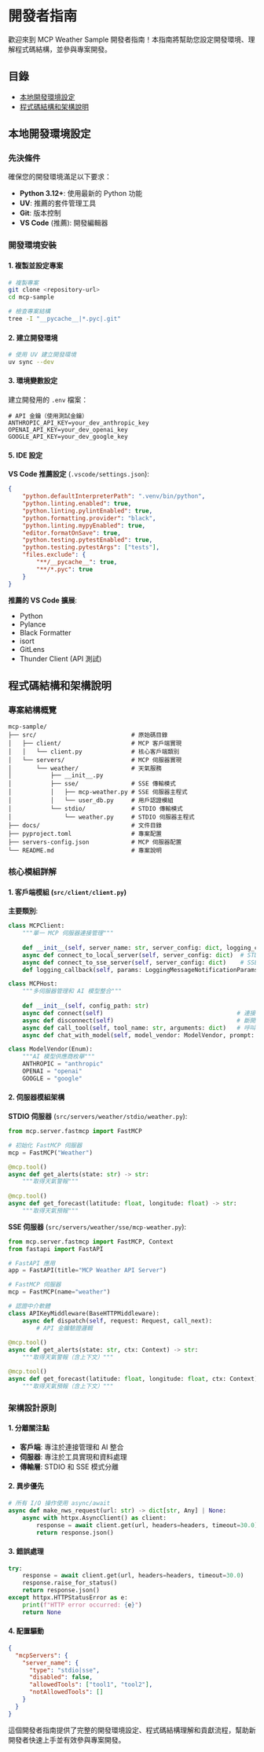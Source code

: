 # 開發者指南

歡迎來到 MCP Weather Sample 開發者指南！本指南將幫助您設定開發環境、理解程式碼結構，並參與專案開發。

## 目錄

- [本地開發環境設定](#本地開發環境設定)
- [程式碼結構和架構說明](#程式碼結構和架構說明)

## 本地開發環境設定

### 先決條件

確保您的開發環境滿足以下要求：

- **Python 3.12+**: 使用最新的 Python 功能
- **UV**: 推薦的套件管理工具
- **Git**: 版本控制
- **VS Code** (推薦): 開發編輯器

### 開發環境安裝

#### 1. 複製並設定專案

```bash
# 複製專案
git clone <repository-url>
cd mcp-sample

# 檢查專案結構
tree -I "__pycache__|*.pyc|.git"
```

#### 2. 建立開發環境

```bash
# 使用 UV 建立開發環境
uv sync --dev
```

#### 3. 環境變數設定

建立開發用的 `.env` 檔案：

```env
# API 金鑰（使用測試金鑰）
ANTHROPIC_API_KEY=your_dev_anthropic_key
OPENAI_API_KEY=your_dev_openai_key
GOOGLE_API_KEY=your_dev_google_key
```

#### 5. IDE 設定

**VS Code 推薦設定** (`.vscode/settings.json`):

```json
{
    "python.defaultInterpreterPath": ".venv/bin/python",
    "python.linting.enabled": true,
    "python.linting.pylintEnabled": true,
    "python.formatting.provider": "black",
    "python.linting.mypyEnabled": true,
    "editor.formatOnSave": true,
    "python.testing.pytestEnabled": true,
    "python.testing.pytestArgs": ["tests"],
    "files.exclude": {
        "**/__pycache__": true,
        "**/*.pyc": true
    }
}
```

**推薦的 VS Code 擴展**:
- Python
- Pylance
- Black Formatter
- isort
- GitLens
- Thunder Client (API 測試)

## 程式碼結構和架構說明

### 專案結構概覽

```
mcp-sample/
├── src/                           # 原始碼目錄
│   ├── client/                    # MCP 客戶端實現
│   │   └── client.py              # 核心客戶端類別
│   └── servers/                   # MCP 伺服器實現
│       └── weather/               # 天氣服務
│           ├── __init__.py
│           ├── sse/               # SSE 傳輸模式
│           │   ├── mcp-weather.py # SSE 伺服器主程式
│           │   └── user_db.py     # 用戶認證模組
│           └── stdio/             # STDIO 傳輸模式
│               └── weather.py     # STDIO 伺服器主程式
├── docs/                          # 文件目錄
├── pyproject.toml                 # 專案配置
├── servers-config.json            # MCP 伺服器配置
└── README.md                      # 專案說明
```

### 核心模組詳解

#### 1. 客戶端模組 (`src/client/client.py`)

**主要類別**:

```python
class MCPClient:
    """單一 MCP 伺服器連接管理"""
    
    def __init__(self, server_name: str, server_config: dict, logging_callback: Optional[callable] = None)
    async def connect_to_local_server(self, server_config: dict)  # STDIO 連接
    async def connect_to_sse_server(self, server_config: dict)    # SSE 連接
    def logging_callback(self, params: LoggingMessageNotificationParams)

class MCPHost:
    """多伺服器管理和 AI 模型整合"""
    
    def __init__(self, config_path: str)
    async def connect(self)                                      # 連接所有伺服器
    async def disconnect(self)                                   # 斷開所有連接
    async def call_tool(self, tool_name: str, arguments: dict)   # 呼叫 MCP 工具
    async def chat_with_model(self, model_vendor: ModelVendor, prompt: str, **kwargs)  # AI 對話

class ModelVendor(Enum):
    """AI 模型供應商枚舉"""
    ANTHROPIC = "anthropic"
    OPENAI = "openai"
    GOOGLE = "google"
```

#### 2. 伺服器模組架構

**STDIO 伺服器** (`src/servers/weather/stdio/weather.py`):

```python
from mcp.server.fastmcp import FastMCP

# 初始化 FastMCP 伺服器
mcp = FastMCP("Weather")

@mcp.tool()
async def get_alerts(state: str) -> str:
    """取得天氣警報"""
    
@mcp.tool()
async def get_forecast(latitude: float, longitude: float) -> str:
    """取得天氣預報"""
```

**SSE 伺服器** (`src/servers/weather/sse/mcp-weather.py`):

```python
from mcp.server.fastmcp import FastMCP, Context
from fastapi import FastAPI

# FastAPI 應用
app = FastAPI(title="MCP Weather API Server")

# FastMCP 伺服器
mcp = FastMCP(name="weather")

# 認證中介軟體
class APIKeyMiddleware(BaseHTTPMiddleware):
    async def dispatch(self, request: Request, call_next):
        # API 金鑰驗證邏輯
        
@mcp.tool()
async def get_alerts(state: str, ctx: Context) -> str:
    """取得天氣警報（含上下文）"""

@mcp.tool()
async def get_forecast(latitude: float, longitude: float, ctx: Context) -> str:
    """取得天氣預報（含上下文）"""
```

### 架構設計原則

#### 1. 分離關注點
- **客戶端**: 專注於連接管理和 AI 整合
- **伺服器**: 專注於工具實現和資料處理
- **傳輸層**: STDIO 和 SSE 模式分離

#### 2. 異步優先
```python
# 所有 I/O 操作使用 async/await
async def make_nws_request(url: str) -> dict[str, Any] | None:
    async with httpx.AsyncClient() as client:
        response = await client.get(url, headers=headers, timeout=30.0)
        return response.json()
```

#### 3. 錯誤處理
```python
try:
    response = await client.get(url, headers=headers, timeout=30.0)
    response.raise_for_status()
    return response.json()
except httpx.HTTPStatusError as e:
    print(f"HTTP error occurred: {e}")
    return None
```

#### 4. 配置驅動
```json
{
  "mcpServers": {
    "server_name": {
      "type": "stdio|sse",
      "disabled": false,
      "allowedTools": ["tool1", "tool2"],
      "notAllowedTools": []
    }
  }
}
```

這個開發者指南提供了完整的開發環境設定、程式碼結構理解和貢獻流程，幫助新開發者快速上手並有效參與專案開發。